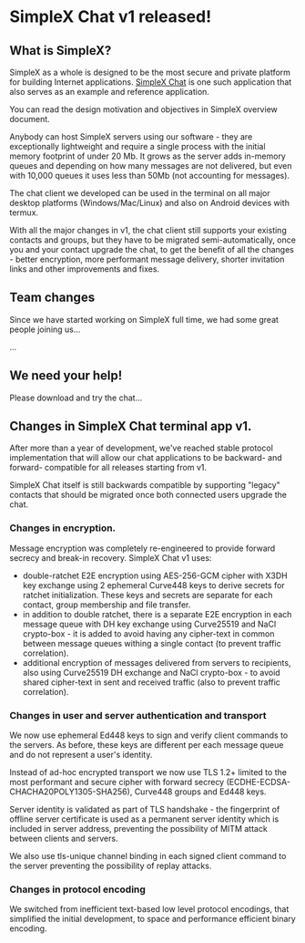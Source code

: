 # SimpleX Chat v1 released!

## What is SimpleX?

SimpleX as a whole is designed to be the most secure and private platform for building Internet applications. [SimpleX Chat](https://github.com/simplex-chat/simplex-chat) is one such application that also serves as an example and reference application.

You can read the design motivation and objectives in SimpleX overview document.

Anybody can host SimpleX servers using our software - they are exceptionally lightweight and require a single process with the initial memory footprint of under 20 Mb. It grows as the server adds in-memory queues and depending on how many messages are not delivered, but even with 10,000 queues it uses less than 50Mb (not accounting for messages).

The chat client we developed can be used in the terminal on all major desktop platforms (Windows/Mac/Linux) and also on Android devices with termux.

With all the major changes in v1, the chat client still supports your existing contacts and groups, but they have to be migrated semi-automatically, once you and your contact upgrade the chat, to get the benefit of all the changes - better encryption, more performant message delivery, shorter invitation links and other improvements and fixes.

## Team changes

Since we have started working on SimpleX full time, we had some great people joining us...

...

## We need your help!

Please download and try the chat...

## Changes in SimpleX Chat terminal app v1.

After more than a year of development, we've reached stable protocol implementation that will allow our chat applications to be backward- and forward- compatible for all releases starting from v1.

SimpleX Chat itself is still backwards compatible by supporting "legacy" contacts that should be migrated once both connected users upgrade the chat.

### Changes in encryption.

Message encryption was completely re-engineered to provide forward secrecy and break-in recovery. SimpleX Chat v1 uses:
  - double-ratchet E2E encryption using AES-256-GCM cipher with X3DH key exchange using 2 ephemeral Curve448 keys to derive secrets for ratchet initialization. These keys and secrets are separate for each contact, group membership and file transfer.
  - in addition to double ratchet, there is a separate E2E encryption in each message queue with DH key exchange using Curve25519 and NaCl crypto-box - it is added to avoid having any cipher-text in common between message queues withing a single contact (to prevent traffic correlation).
  - additional encryption of messages delivered from servers to recipients, also using Curve25519 DH exchange and NaCl crypto-box - to avoid shared cipher-text in sent and received traffic (also to prevent traffic correlation).

### Changes in user and server authentication and transport

We now use ephemeral Ed448 keys to sign and verify client commands to the servers. As before, these keys are different per each message queue and do not represent a user's identity.

Instead of ad-hoc encrypted transport we now use TLS 1.2+ limited to the most performant and secure cipher with forward secrecy (ECDHE-ECDSA-CHACHA20POLY1305-SHA256), Curve448 groups and Ed448 keys.

Server identity is validated as part of TLS handshake - the fingerprint of offline server certificate is used as a permanent server identity which is included in server address, preventing the possibility of MITM attack between clients and servers.

We also use tls-unique channel binding in each signed client command to the server preventing the possibility of replay attacks.

### Changes in protocol encoding

We switched from inefficient text-based low level protocol encodings, that simplified the initial development, to space and performance efficient binary encoding.
